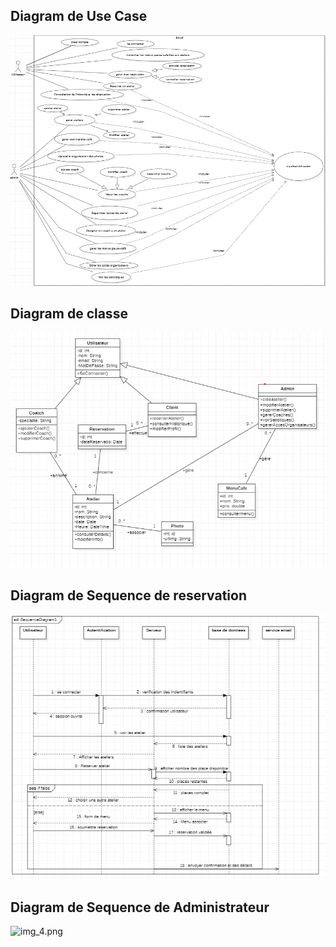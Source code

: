 ##  Diagram de Use Case
![img_2.png](UML/use%20case.png)

##  Diagram de classe

![img_1.png](UML/azulclasse.png)
##  Diagram de Sequence de reservation
![img_3.png](UML/azul%20reservation.png)
##  Diagram de Sequence de Administrateur

![img_4.png](UML/diahramme%20séquence%20admin.png)

